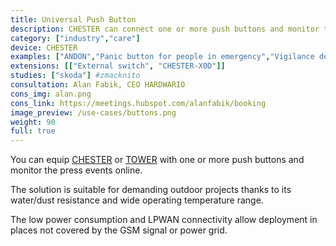 ```yaml
---
title: Universal Push Button
description: CHESTER can connect one or more push buttons and monitor the press events online. The solution is suitable even for demanding outdoor projects and industrial use.
category: ["industry","care"]
device: CHESTER
examples: ["ANDON","Panic button for people in emergency","Vigilance device","Registration and notification systems"]
extensions: [["External switch", "CHESTER-X0D"]]
studies: ["skoda"] #zmacknito 
consultation: Alan Fabik, CEO HARDWARIO
cons_img: alan.png
cons_link: https://meetings.hubspot.com/alanfabik/booking
image_preview: /use-cases/buttons.png
weight: 90
full: true
---
```


You can equip [CHESTER](/chester/) or [TOWER](/kit/) with one or more push buttons and monitor the press events online.

The solution is suitable for demanding outdoor projects thanks to its water/dust resistance and wide operating temperature range.

The low power consumption and LPWAN connectivity allow deployment in places not covered by the GSM signal or power grid.
